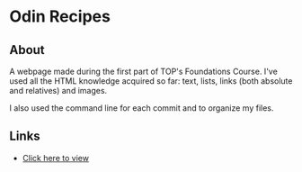 # Odin Recipes

## About 
A webpage made during the first part of TOP's Foundations Course. I've used all the HTML knowledge acquired so far: text, lists, links (both absolute and relatives) and images. 

I also used the command line for each commit and to organize my files. 

## Links
- [Click here to view](https://jonathancazares.github.io/odin-recipes)
